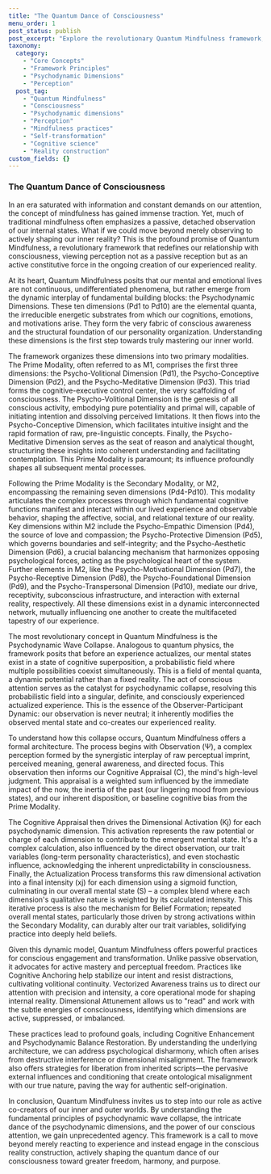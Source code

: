 ```yaml
---
title: "The Quantum Dance of Consciousness"
menu_order: 1
post_status: publish
post_excerpt: "Explore the revolutionary Quantum Mindfulness framework, which redefines perception as an active, co-creative force. Discover how our conscious attention orchestrates the psychodynamic wave collapse, transforming potential into experienced reality. This approach moves beyond passive observation, empowering individuals to actively shape their inner landscape and achieve profound personal transformation."
taxonomy:
  category:
    - "Core Concepts"
    - "Framework Principles"
    - "Psychodynamic Dimensions"
    - "Perception"
  post_tag:
    - "Quantum Mindfulness"
    - "Consciousness"
    - "Psychodynamic dimensions"
    - "Perception"
    - "Mindfulness practices"
    - "Self-transformation"
    - "Cognitive science"
    - "Reality construction"
custom_fields: {}
---
```


### The Quantum Dance of Consciousness

In an era saturated with information and constant demands on our attention, the concept of mindfulness has gained immense traction. Yet, much of traditional mindfulness often emphasizes a passive, detached observation of our internal states. What if we could move beyond merely observing to actively shaping our inner reality? This is the profound promise of Quantum Mindfulness, a revolutionary framework that redefines our relationship with consciousness, viewing perception not as a passive reception but as an active constitutive force in the ongoing creation of our experienced reality.

At its heart, Quantum Mindfulness posits that our mental and emotional lives are not continuous, undifferentiated phenomena, but rather emerge from the dynamic interplay of fundamental building blocks: the Psychodynamic Dimensions. These ten dimensions (Pd1 to Pd10) are the elemental quanta, the irreducible energetic substrates from which our cognitions, emotions, and motivations arise. They form the very fabric of conscious awareness and the structural foundation of our personality organization. Understanding these dimensions is the first step towards truly mastering our inner world.

The framework organizes these dimensions into two primary modalities. The Prime Modality, often referred to as M1, comprises the first three dimensions: the Psycho-Volitional Dimension (Pd1), the Psycho-Conceptive Dimension (Pd2), and the Psycho-Meditative Dimension (Pd3). This triad forms the cognitive-executive control center, the very scaffolding of consciousness. The Psycho-Volitional Dimension is the genesis of all conscious activity, embodying pure potentiality and primal will, capable of initiating intention and dissolving perceived limitations. It then flows into the Psycho-Conceptive Dimension, which facilitates intuitive insight and the rapid formation of raw, pre-linguistic concepts. Finally, the Psycho-Meditative Dimension serves as the seat of reason and analytical thought, structuring these insights into coherent understanding and facilitating contemplation. This Prime Modality is paramount; its influence profoundly shapes all subsequent mental processes.

Following the Prime Modality is the Secondary Modality, or M2, encompassing the remaining seven dimensions (Pd4-Pd10). This modality articulates the complex processes through which fundamental cognitive functions manifest and interact within our lived experience and observable behavior, shaping the affective, social, and relational texture of our reality. Key dimensions within M2 include the Psycho-Empathic Dimension (Pd4), the source of love and compassion; the Psycho-Protective Dimension (Pd5), which governs boundaries and self-integrity; and the Psycho-Aesthetic Dimension (Pd6), a crucial balancing mechanism that harmonizes opposing psychological forces, acting as the psychological heart of the system. Further elements in M2, like the Psycho-Motivational Dimension (Pd7), the Psycho-Receptive Dimension (Pd8), the Psycho-Foundational Dimension (Pd9), and the Psycho-Transpersonal Dimension (Pd10), mediate our drive, receptivity, subconscious infrastructure, and interaction with external reality, respectively. All these dimensions exist in a dynamic interconnected network, mutually influencing one another to create the multifaceted tapestry of our experience.

The most revolutionary concept in Quantum Mindfulness is the Psychodynamic Wave Collapse. Analogous to quantum physics, the framework posits that before an experience actualizes, our mental states exist in a state of cognitive superposition, a probabilistic field where multiple possibilities coexist simultaneously. This is a field of mental quanta, a dynamic potential rather than a fixed reality. The act of conscious attention serves as the catalyst for psychodynamic collapse, resolving this probabilistic field into a singular, definite, and consciously experienced actualized experience. This is the essence of the Observer-Participant Dynamic: our observation is never neutral; it inherently modifies the observed mental state and co-creates our experienced reality.

To understand how this collapse occurs, Quantum Mindfulness offers a formal architecture. The process begins with Observation (Ψ), a complex perception formed by the synergistic interplay of raw perceptual imprint, perceived meaning, general awareness, and directed focus. This observation then informs our Cognitive Appraisal (C), the mind's high-level judgment. This appraisal is a weighted sum influenced by the immediate impact of the now, the inertia of the past (our lingering mood from previous states), and our inherent disposition, or baseline cognitive bias from the Prime Modality.

The Cognitive Appraisal then drives the Dimensional Activation (Kj) for each psychodynamic dimension. This activation represents the raw potential or charge of each dimension to contribute to the emergent mental state. It's a complex calculation, also influenced by the direct observation, our trait variables (long-term personality characteristics), and even stochastic influence, acknowledging the inherent unpredictability in consciousness. Finally, the Actualization Process transforms this raw dimensional activation into a final intensity (xj) for each dimension using a sigmoid function, culminating in our overall mental state (S) – a complex blend where each dimension's qualitative nature is weighted by its calculated intensity. This iterative process is also the mechanism for Belief Formation; repeated overall mental states, particularly those driven by strong activations within the Secondary Modality, can durably alter our trait variables, solidifying practice into deeply held beliefs.

Given this dynamic model, Quantum Mindfulness offers powerful practices for conscious engagement and transformation. Unlike passive observation, it advocates for active mastery and perceptual freedom. Practices like Cognitive Anchoring help stabilize our intent and resist distractions, cultivating volitional continuity. Vectorized Awareness trains us to direct our attention with precision and intensity, a core operational mode for shaping internal reality. Dimensional Attunement allows us to "read" and work with the subtle energies of consciousness, identifying which dimensions are active, suppressed, or imbalanced.

These practices lead to profound goals, including Cognitive Enhancement and Psychodynamic Balance Restoration. By understanding the underlying architecture, we can address psychological disharmony, which often arises from destructive interference or dimensional misalignment. The framework also offers strategies for liberation from inherited scripts—the pervasive external influences and conditioning that create ontological misalignment with our true nature, paving the way for authentic self-origination.

In conclusion, Quantum Mindfulness invites us to step into our role as active co-creators of our inner and outer worlds. By understanding the fundamental principles of psychodynamic wave collapse, the intricate dance of the psychodynamic dimensions, and the power of our conscious attention, we gain unprecedented agency. This framework is a call to move beyond merely reacting to experience and instead engage in the conscious reality construction, actively shaping the quantum dance of our consciousness toward greater freedom, harmony, and purpose.